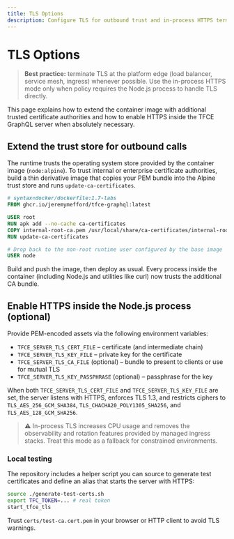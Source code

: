 ```yaml
---
title: TLS Options
description: Configure TLS for outbound trust and in-process HTTPS termination.
---
```


# TLS Options

> **Best practice:** terminate TLS at the platform edge (load balancer, service
> mesh, ingress) whenever possible. Use the in-process HTTPS mode only when
> policy requires the Node.js process to handle TLS directly.

This page explains how to extend the container image with additional trusted
certificate authorities and how to enable HTTPS inside the TFCE GraphQL server
when absolutely necessary.

## Extend the trust store for outbound calls

The runtime trusts the operating system store provided by the container image
(`node:alpine`). To trust internal or enterprise certificate authorities, build a
thin derivative image that copies your PEM bundle into the Alpine trust store
and runs `update-ca-certificates`.

```dockerfile title="Dockerfile"
# syntax=docker/dockerfile:1.7-labs
FROM ghcr.io/jeremymefford/tfce-graphql:latest

USER root
RUN apk add --no-cache ca-certificates
COPY internal-root-ca.pem /usr/local/share/ca-certificates/internal-root-ca.crt
RUN update-ca-certificates

# Drop back to the non-root runtime user configured by the base image
USER node
```

Build and push the image, then deploy as usual. Every process inside the
container (including Node.js and utilities like curl) now trusts the additional
CA bundle.

## Enable HTTPS inside the Node.js process (optional)

Provide PEM-encoded assets via the following environment variables:

- `TFCE_SERVER_TLS_CERT_FILE` – certificate (and intermediate chain)
- `TFCE_SERVER_TLS_KEY_FILE` – private key for the certificate
- `TFCE_SERVER_TLS_CA_FILE` (optional) – bundle to present to clients or use for
  mutual TLS
- `TFCE_SERVER_TLS_KEY_PASSPHRASE` (optional) – passphrase for the key

When both `TFCE_SERVER_TLS_CERT_FILE` and `TFCE_SERVER_TLS_KEY_FILE` are set, the
server listens with HTTPS, enforces TLS 1.3, and restricts ciphers to
`TLS_AES_256_GCM_SHA384`, `TLS_CHACHA20_POLY1305_SHA256`, and
`TLS_AES_128_GCM_SHA256`.

> ⚠️ In-process TLS increases CPU usage and removes the observability and
> rotation features provided by managed ingress stacks. Treat this mode as a
> fallback for constrained environments.

### Local testing

The repository includes a helper script you can source to generate test
certificates and define an alias that starts the server with HTTPS:

```bash
source ./generate-test-certs.sh
export TFC_TOKEN=... # real token
start_tfce_tls
```

Trust `certs/test-ca.cert.pem` in your browser or HTTP client to avoid TLS
warnings.
